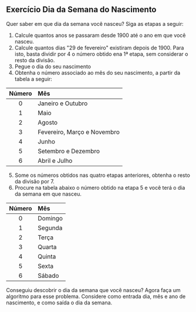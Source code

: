 ## Exercício Dia da Semana do Nascimento
Quer saber em que dia da semana você nasceu? Siga as etapas a seguir:
1. Calcule quantos anos se passaram desde 1900 até o ano em que você nasceu.
2. Calcule quantos dias "29 de fevereiro" existiram depois de 1900. Para isto, basta dividir por 4 o número obtido ena 1ª etapa, sem considerar o resto da divisão.
3. Pegue o dia do seu nascimento
4. Obtenha o número associado ao mês do seu nascimento, a partir da tabela a seguir:

Número | Mês
:---: | :---
0 | Janeiro e Outubro
1 | Maio
2 | Agosto
3 | Fevereiro, Março e Novembro
4 | Junho
5 | Setembro e Dezembro
6 | Abril e Julho

5. Some os números obtidos nas quatro etapas anteriores, obtenha o resto da divisão por 7.
6. Procure na tabela abaixo o número obtido na etapa 5 e você terá o dia da semana em que nasceu.

Número | Mês
:---: | :---
0 | Domingo
1 | Segunda
2 | Terça
3 | Quarta
4 | Quinta
5 | Sexta
6 | Sábado

Conseguiu descobrir o dia da semana que você nasceu? Agora faça um algoritmo para esse problema. Considere como entrada dia, mês e ano de nascimento, e como saída o dia da semana.